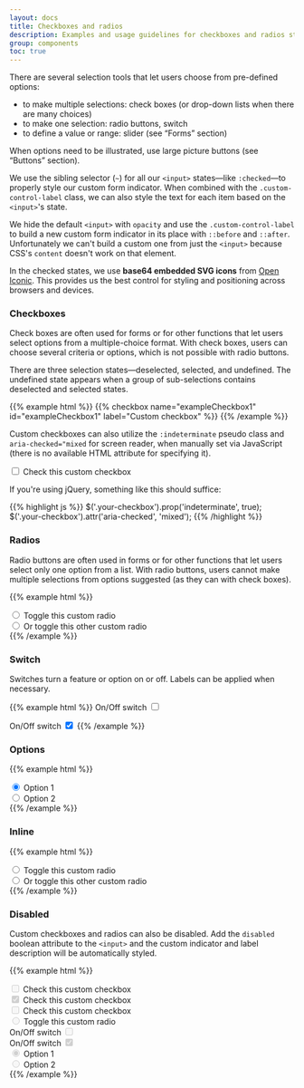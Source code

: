 ```yaml
---
layout: docs
title: Checkboxes and radios
description: Examples and usage guidelines for checkboxes and radios styles.
group: components
toc: true
---
```


There are several selection tools that let users choose from pre-defined options:

- to make multiple selections: check boxes (or drop-down lists when there are many choices)
- to make one selection: radio buttons, switch
- to define a value or range: slider (see “Forms” section)

When options need to be illustrated, use large picture buttons (see “Buttons” section).

We use the sibling selector (`~`) for all our `<input>` states—like `:checked`—to properly style our custom form indicator. When combined with the `.custom-control-label` class, we can also style the text for each item based on the `<input>`'s state.

We hide the default `<input>` with `opacity` and use the `.custom-control-label` to build a new custom form indicator in its place with `::before` and `::after`. Unfortunately we can't build a custom one from just the `<input>` because CSS's `content` doesn't work on that element.

In the checked states, we use **base64 embedded SVG icons** from [Open Iconic](https://useiconic.com/open). This provides us the best control for styling and positioning across browsers and devices.

### Checkboxes

Check boxes are often used for forms or for other functions that let users select options from a multiple-choice format. With check boxes, users can choose several criteria or options, which is not possible with radio buttons.

There are three selection states—deselected, selected, and undefined. The undefined state appears when a group of sub-selections contains deselected and selected states.

{{% example html %}}
{{% checkbox name="exampleCheckbox1" id="exampleCheckbox1" label="Custom checkbox" %}}
{{% /example %}}

Custom checkboxes can also utilize the `:indeterminate` pseudo class and `aria-checked="mixed` for screen reader, when manually set via JavaScript (there is no available HTML attribute for specifying it).

<div class="bd-example bd-example-indeterminate">
  <div class="custom-control custom-checkbox">
    <input type="checkbox" class="custom-control-input" id="customCheck2">
    <label class="custom-control-label" for="customCheck2">Check this custom checkbox</label>
  </div>
</div>

If you're using jQuery, something like this should suffice:

{{% highlight js %}}
$('.your-checkbox').prop('indeterminate', true);
$('.your-checkbox').attr('aria-checked', 'mixed');
{{% /highlight %}}

### Radios

Radio buttons are often used in forms or for other functions that let users select only one option from a list. With radio buttons, users cannot make multiple selections from options suggested (as they can with check boxes).

{{% example html %}}
<div class="custom-control custom-radio">
  <input type="radio" id="customRadio1" name="customRadio" class="custom-control-input">
  <label class="custom-control-label font-weight-medium" for="customRadio1">Toggle this custom radio</label>
</div>
<div class="custom-control custom-radio">
  <input type="radio" id="customRadio2" name="customRadio" class="custom-control-input">
  <label class="custom-control-label font-weight-medium" for="customRadio2">Or toggle this other custom radio</label>
</div>
{{% /example %}}

### Switch

Switches turn a feature or option on or off. Labels can be applied when necessary.

{{% example html %}}
<label for="switch1" class="switch-control">
  <span class="sr-only">On/Off switch</span>
  <input id="switch1" type="checkbox" class="sr-only">
  <span class="switch-control-slider"></span>
</label>

<label for="switch2" class="switch-control">
  <span class="sr-only">On/Off switch</span>
  <input id="switch2" type="checkbox" class="sr-only" checked>
  <span class="switch-control-slider"></span>
</label>
{{% /example %}}

### Options

{{% example html %}}
<div class="options-control">
  <div class="options-item">
    <input type="radio" name="optionsRadio" id="optionsRadio1" class="sr-only" checked/>
    <label class="options-btn font-weight-medium" for="optionsRadio1">Option 1</label>
  </div>
  <div class="options-item">
    <input type="radio" name="optionsRadio" id="optionsRadio2" class="sr-only"/>
    <label class="options-btn font-weight-medium" for="optionsRadio2">Option 2</label>
  </div>
</div>
{{% /example %}}

### Inline

{{% example html %}}
<div class="custom-control custom-radio custom-control-inline">
  <input type="radio" id="customRadioInline1" name="customRadioInline1" class="custom-control-input">
  <label class="custom-control-label font-weight-medium" for="customRadioInline1">Toggle this custom radio</label>
</div>
<div class="custom-control custom-radio custom-control-inline">
  <input type="radio" id="customRadioInline2" name="customRadioInline1" class="custom-control-input">
  <label class="custom-control-label font-weight-medium" for="customRadioInline2">Or toggle this other custom radio</label>
</div>
{{% /example %}}

### Disabled

Custom checkboxes and radios can also be disabled. Add the `disabled` boolean attribute to the `<input>` and the custom indicator and label description will be automatically styled.

{{% example html %}}
<div class="custom-control custom-checkbox">
  <input type="checkbox" class="custom-control-input" id="customCheckDisabled1" disabled>
  <label class="custom-control-label font-weight-medium" for="customCheckDisabled1">Check this custom checkbox</label>
</div>

<div class="custom-control custom-checkbox">
  <input type="checkbox" class="custom-control-input" id="customCheckCheckedDisabled2" disabled checked>
  <label class="custom-control-label font-weight-medium" for="customCheckCheckedDisabled2">Check this custom checkbox</label>
</div>

<div class="bd-example-indeterminate">
  <div class="custom-control custom-checkbox">
    <input type="checkbox" class="custom-control-input" id="customCheckCheckedDisabled3" disabled>
    <label class="custom-control-label font-weight-medium" for="customCheckCheckedDisabled3">Check this custom checkbox</label>
  </div>
</div>

<div class="custom-control custom-radio">
  <input type="radio" id="radio3" name="radioDisabled" id="customCheckCheckedDisabled4" class="custom-control-input" disabled>
  <label class="custom-control-label font-weight-medium" for="customCheckCheckedDisabled4">Toggle this custom radio</label>
</div>

<div class="mt-2">
  <label class="switch-control" for="customRadioDisabled1">    
    <span class="sr-only">On/Off switch</span>
    <input id="customRadioDisabled1" type="checkbox" class="sr-only" disabled>
    <span class="switch-control-slider"></span>
  </label>
</div>

<div class="mt-2">
  <label class="switch-control" for="customRadioDisabled2">
    <span class="sr-only">On/Off switch</span>
    <input id="customRadioDisabled2" type="checkbox" class="sr-only" checked disabled>
    <span class="switch-control-slider"></span>
  </label>
</div>

<div class="options-control disabled mt-2">
  <div class="options-item">
    <input type="radio" name="optionsRadioDisabled" id="optionsRadio3" class="sr-only" checked disabled/>
    <label class="options-btn font-weight-medium" for="optionsRadio3">Option 1</label>
  </div>
  <div class="options-item">
    <input type="radio" name="optionsRadioDisabled" id="optionsRadio4" class="sr-only" disabled/>
    <label class="options-btn font-weight-medium" for="optionsRadio4">Option 2</label>
  </div>
</div>
{{% /example %}}
